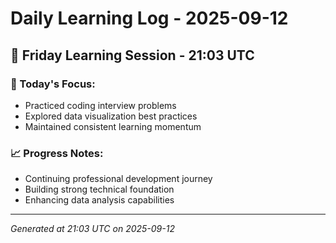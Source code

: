 # Daily Learning Log - 2025-09-12

## 📅 Friday Learning Session - 21:03 UTC

### 🎯 Today's Focus:
- Practiced coding interview problems
- Explored data visualization best practices
- Maintained consistent learning momentum

### 📈 Progress Notes:
- Continuing professional development journey
- Building strong technical foundation
- Enhancing data analysis capabilities

---
*Generated at 21:03 UTC on 2025-09-12*
